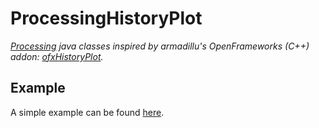 # ProcessingHistoryPlot

_[Processing](https://processing.org/) java classes inspired by armadillu's OpenFrameworks (C++) addon: [ofxHistoryPlot](https://github.com/armadillu/ofxHistoryPlot)._

## Example 

A simple example can be found [here](/src/main/java/ExampleProcessingHistoryPlot/ExampleProcessingHistoryPlot.java).
